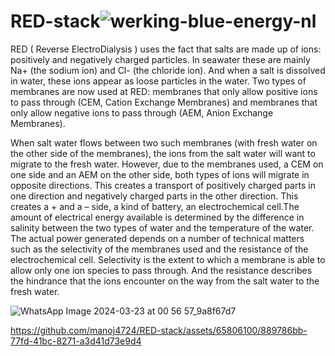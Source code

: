 # RED-stack![werking-blue-energy-nl](https://github.com/manoj4724/RED-stack/assets/65806100/57b9ac0d-c103-41f6-8899-6b8f0523d300)
RED ( Reverse ElectroDialysis ) uses the fact that salts are made up of ions: positively and negatively charged particles. In seawater these are mainly Na+ (the sodium ion) and Cl- (the chloride ion). And when a salt is dissolved in water, these ions appear as loose particles in the water. Two types of membranes are now used at RED: membranes that only allow positive ions to pass through (CEM, Cation Exchange Membranes) and membranes that only allow negative ions to pass through (AEM, Anion Exchange Membranes).

When salt water flows between two such membranes (with fresh water on the other side of the membranes), the ions from the salt water will want to migrate to the fresh water. However, due to the membranes used, a CEM on one side and an AEM on the other side, both types of ions will migrate in opposite directions. This creates a transport of positively charged parts in one direction and negatively charged parts in the other direction. This creates a + and a – side, a kind of battery, an electrochemical cell.The amount of electrical energy available is determined by the difference in salinity between the two types of water and the temperature of the water. The actual power generated depends on a number of technical matters such as the selectivity of the membranes used and the resistance of the electrochemical cell. Selectivity is the extent to which a membrane is able to allow only one ion species to pass through. And the resistance describes the hindrance that the ions encounter on the way from the salt water to the fresh water.

![WhatsApp Image 2024-03-23 at 00 56 57_9a8f67d7](https://github.com/manoj4724/RED-stack/assets/65806100/fd0134ca-6943-4b35-b437-4b9e2d42bb9a)


https://github.com/manoj4724/RED-stack/assets/65806100/889786bb-77fd-41bc-8271-a3d41d73e9d4

